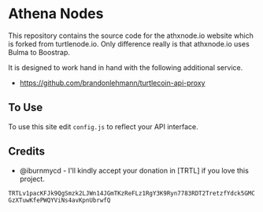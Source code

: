 # Athena Nodes

This repository contains the source code for the athxnode.io website which is forked from turtlenode.io. Only difference really is that athxnode.io uses Bulma to Boostrap. 

It is designed to work hand in hand with the following additional service.

* https://github.com/brandonlehmann/turtlecoin-api-proxy

## To Use

To use this site edit ``config.js`` to reflect your API interface.


## Credits

* @iburnmycd - I'll kindly accept your donation in [TRTL] if you love this project.

``
TRTLv1pacKFJk9QgSmzk2LJWn14JGmTKzReFLz1RgY3K9Ryn7783RDT2TretzfYdck5GMCGzXTuwKfePWQYViNs4avKpnUbrwfQ
``
